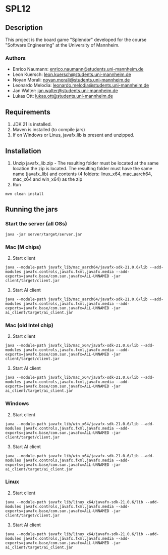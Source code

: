 # SPL12

## Description
This project is the board game "Splendor" developed for the course "Software Engineering" at the University of Mannheim.
### Authors
- Enrico Naumann: enrico.naumann@students.uni-mannheim.de
- Leon Kuersch: leon.kuersch@students.uni-mannheim.de
- Noyan Morali: noyan.morali@students.uni-mannheim.de
- Leonardo Melodia: leonardo.melodia@students.uni-mannheim.de
- Jan Walter: jan.walter@students.uni-mannheim.de
- Lukas Ott: lukas.ott@students.uni-mannheim.de

## Requirements
1. JDK 21 is installed.
2. Maven is installed (to compile jars)
3. If on Windows or Linus, javafx.lib is present and unzipped.

## Installation
1. Unzip javafx_lib.zip - The resulting folder must be located at the same location the zip is located. The resulting folder must have the same name (javafx_lib) and contents (4 folders: linux_x64, mac_aarch64, mac_x64 and win_x64) as the zip
2. Run
```
mvn clean install
```

## Running the jars
### Start the server (all OSs)
```
java -jar server/target/server.jar
```

### Mac (M chips)
2. Start client
```
java --module-path javafx_lib/mac_aarch64/javafx-sdk-21.0.6/lib --add-modules javafx.controls,javafx.fxml,javafx.media --add-exports=javafx.base/com.sun.javafx=ALL-UNNAMED -jar client/target/client.jar
```
3. Start AI client
```
java --module-path javafx_lib/mac_aarch64/javafx-sdk-21.0.6/lib --add-modules javafx.controls,javafx.fxml,javafx.media --add-exports=javafx.base/com.sun.javafx=ALL-UNNAMED -jar ai_client/target/ai_client.jar
```

### Mac (old Intel chip)
2. Start client
```
java --module-path javafx_lib/mac_x64/javafx-sdk-21.0.6/lib --add-modules javafx.controls,javafx.fxml,javafx.media --add-exports=javafx.base/com.sun.javafx=ALL-UNNAMED -jar client/target/client.jar
```
3. Start AI client
```
java --module-path javafx_lib/mac_x64/javafx-sdk-21.0.6/lib --add-modules javafx.controls,javafx.fxml,javafx.media --add-exports=javafx.base/com.sun.javafx=ALL-UNNAMED -jar ai_client/target/ai_client.jar
```

### Windows
2. Start client
```
java --module-path javafx_lib/win_x64/javafx-sdk-21.0.6/lib --add-modules javafx.controls,javafx.fxml,javafx.media --add-exports=javafx.base/com.sun.javafx=ALL-UNNAMED -jar client/target/client.jar
```
3. Start AI client
```
java --module-path javafx_lib/win_x64/javafx-sdk-21.0.6/lib --add-modules javafx.controls,javafx.fxml,javafx.media --add-exports=javafx.base/com.sun.javafx=ALL-UNNAMED -jar ai_client/target/ai_client.jar
```

### Linux
2. Start client
```
java --module-path javafx_lib/linux_x64/javafx-sdk-21.0.6/lib --add-modules javafx.controls,javafx.fxml,javafx.media --add-exports=javafx.base/com.sun.javafx=ALL-UNNAMED -jar client/target/client.jar
```
3. Start AI client
```
java --module-path javafx_lib/linux_x64/javafx-sdk-21.0.6/lib --add-modules javafx.controls,javafx.fxml,javafx.media --add-exports=javafx.base/com.sun.javafx=ALL-UNNAMED -jar ai_client/target/ai_client.jar
```
